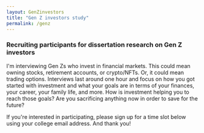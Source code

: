 ```yaml
---
layout: GenZinvestors
title: "Gen Z investors study"
permalink: /genz
---
```


### Recruiting participants for dissertation research on Gen Z investors
I'm interviewing Gen Zs who invest in financial markets. This could mean owning stocks, retirement accounts, or crypto/NFTs. Or, it could mean trading options. Interviews last around one hour and focus on how you got started with investment and what your goals are in terms of your finances, your career, your family life, and more. How is investment helping you to reach those goals? Are you sacrificing anything now in order to save for the future?

If you're interested in participating, please sign up for a time slot below using your college email address. And thank you!



